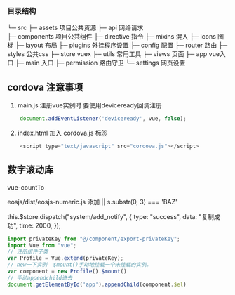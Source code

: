 
### 目录结构

└─  src
    ├─ assets               项目公共资源
    ├─ api                  网络请求     
    ├─ components           项目公共组件
    ├─ directive            指令
    ├─ mixins               混入
    ├─ icons                图标
    ├─ layout               布局
    ├─ plugins              外挂程序设置
    ├─ config               配置
    ├─ router               路由
    ├─ styles               公共css
    ├─ store                vuex
    ├─ utils                常用工具
    ├─ views                页面
    ├─ app                  vue入口
    ├─ main                 入口
    ├─ permission           路由守卫
    └─ settings             网页设置

## cordova 注意事项
1. main.js 注册vue实例时 要使用deviceready回调注册
``` js
    document.addEventListener('deviceready', vue, false);
```
2. index.html 加入 cordova.js 标签
``` js
    <script type="text/javascript" src="cordova.js"></script>
```

## 数字滚动库
vue-countTo

eosjs/dist/eosjs-numeric.js
添加 || s.substr(0, 3) === 'BAZ'


this.$store.dispatch("system/add_notify", {
    type: "success",
    data: "复制成功",
    time: 2000,
});


```js
import privateKey from "@/component/export-privateKey";
import Vue from "vue";
// 注册组件子类
var Profile = Vue.extend(privateKey);
// new一下实例  $mount()手动地挂载一个未挂载的实例。                    
var component = new Profile().$mount()
// 手动appendchild进去
document.getElementById('app').appendChild(component.$el)
```